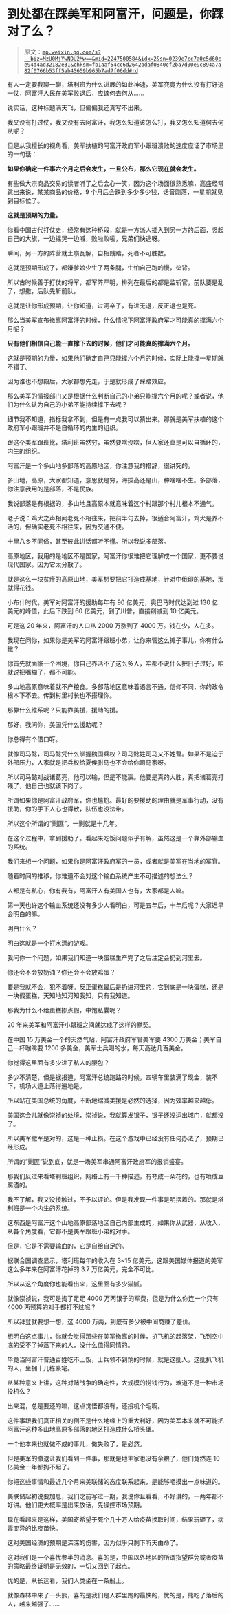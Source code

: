# 到处都在踩美军和阿富汗，问题是，你踩对了么？

> 原文：[`mp.weixin.qq.com/s?__biz=MzU0MjYwNDU2Mw==&mid=2247500584&idx=2&sn=0239e7cc7a0c5d60ce94d4ad32182e31&chksm=fb1aaf54cc6d2642bdaf0840cf2ba7d00e9c894a7a82f0766b53ff5ab45659b965b7ad7f06dd#rd`](http://mp.weixin.qq.com/s?__biz=MzU0MjYwNDU2Mw==&mid=2247500584&idx=2&sn=0239e7cc7a0c5d60ce94d4ad32182e31&chksm=fb1aaf54cc6d2642bdaf0840cf2ba7d00e9c894a7a82f0766b53ff5ab45659b965b7ad7f06dd#rd)

有人一定要我聊一聊，塔利班为什么进展的如此神速，美军究竟为什么没有打好这一仗，阿富汗人民在美军败退后，应该何去何从......

说实话，这种标题满天飞，但偏偏我还真写不出来。

我又没有打过仗，我又没有去阿富汗，我怎么知道该怎么打，我又怎么知道何去何从呢？

但是从我擅长的视角看，美军扶植的阿富汗政府军小跟班溃败的速度应证了市场里的一句话：

**如果你确定一件事六个月之后会发生，一旦公布，那么它现在就会发生。**

有些做大宗商品交易的读者听了之后会心一笑，因为这个场面很熟悉嘛，高盛经常跳出来说，某某商品的价格，9 个月后会跌到多少多少钱，话音刚落，一星期就见到目标位了。

**这就是预期的力量。** 

你看中国古代打仗史，经常有这种桥段，就是一方派人插入到另一方的后面，竖起自己的大旗，一边摇晃一边喊，败啦败啦，兄弟们快逃呀。

瞬间，另一方的阵营就土崩瓦解，自相践踏，死者不可胜数。

这就是预期形成了，都嫌爹娘少生了两条腿，生怕自己跑的慢，垫背。

所以古时候善于打仗的将军，都军阵严明，排列在最后的都是监斩官，前队要是乱了，想撤，后队先斩前队。

这就是让你形成预期，让你知道，过河卒子，有进无退，反正退也是死。

那么当美军宣布撤离阿富汗的时候，什么情况下阿富汗政府军才可能真的撑满六个月呢？

**只有他们相信自己能一直撑下去的时候，他们才可能真的撑满六个月。**

这就是预期的力量，如果他们确定自己只能撑六个月的时候，实际上能撑一星期就不错了。

因为谁也不想殿后，大家都想先走，于是就形成了踩踏效应。

那么美军的情报部门又是根据什么判断自己的小弟只能撑六个月的呢？或者说，他们为什么认为自己的小弟不能持续撑下去呢？

细节我不知道，指标我拿不到，但是有一点我可以猜出来。那就是美军扶植的这个政府军小跟班并不是自循环的内生的组织。

跟这个美军跟班比，塔利班虽然穷，虽然要啥没啥，但人家还真是可以自循环的，内生的组织。

阿富汗是一个多山地多部落的高原地区，你注意我的措辞，很讲究的。

多山地，高原，大家都知道，意思就是穷，海拔高还是山，种啥啥不生。多部落，你注意我用的是部落，不是民族。

我说部落是有根据的，多山地且高原本就意味着这个村跟那个村儿根本不通气。

老子说：鸡犬之声相闻老死不相往来，把前半句去掉，很适合阿富汗，鸡犬是养不活的，但确实老死不相往来，因为交通不便。

十里八乡不同俗，甚至彼此讲话都听不懂。所以我说多部落。

高原地区，我用的是地区不是国家，阿富汗你很难把它理解成一个国家，更不要说现代国家。因为它太分散了。

就是这么一块贫瘠的高原山地，美军想要把它打造成基地，针对中俄印的基地，那就得花钱。

小布什时代，美军对阿富汗的援助每年有 90 亿美元，奥巴马时代达到过 130 亿美元的峰值，此后下跌到 60 亿美元，到了川普，直接削减到 10 亿美元。

可是这 20 年来，阿富汗的人口从 2000 万涨到了 4000 万。钱在少，人在多。

我现在问你，如果你是美军的阿富汗跟班小弟，让你来管这么摊子事儿，你有什么辙？

你首先就面临一个困境，你自己养活不了这么多人，咱都不说什么把日子过好，咱就说把嘴糊了，都不可能。

多山地高原意味着就不产粮食。多部落地区意味着语言不通，信仰不同，你的政令根本下不去。传到村里村长也不搭理你。

那靠什么维系呢？只能靠美援，援助的援。

那好，我问你，美国凭什么援助呢？

你总得有个借口呀。

就像司马懿，司马懿凭什么掌握魏国兵权？司马懿姓司马又不姓曹。如果不是迫于外部压力，人家就是把兵权给夏侯驸马也不会给你司马家呀。

所以司马懿对战诸葛亮，他可以输，但是不能赢。他要是真的大胜，真把诸葛亮打残了，他自己也就该下岗了。

所谓如果你是阿富汗政府军，你也尴尬。最好的要援助的理由就是军事行动，没有援助，你的手下人心也得散，队伍也没法带。

所以这个所谓的“剿匪”，一剿就是十几年。

在这个过程中，拿到援助了。看起来吃饭问题似乎有解，虽然这是一个靠外部输血的系统。

我们来想一个问题，如果你是阿富汗政府军的一员，或者就是美军在当地的军官。

随着时间的推移，你难道不会对这个输血系统产生不可描述的想法么？

人都是有私心，你有我有，阿富汗人有美国人也有，大家都是人嘛。

第一天也许这个输血系统还没有多少人看明白，可是五年后，十年后呢？大家迟早会明白的嘛。

明白什么？

明白这就是一个打水漂的游戏。

我问你一个问题，如果我们知道一块蛋糕生产完了之后注定会扔到河里去。

你还会不会放奶油？你还会不会放鸡蛋？

要是我就不会，犯不着呀。反正蛋糕最后是扔进河里的，它到底是一块蛋糕，还是一块假蛋糕，天知地知河知我知，只有我知道。

那我为什么不给蛋糕掺点假，中饱私囊呢？

20 年来美军和阿富汗小跟班之间就达成了这样的默契。

在中国 15 万美金一个的天然气站，阿富汗政府军管美军要 4300 万美金；美军自己一杯咖啡要 1200 多美金，美军士兵喝的水，每天高达几百美金。

你觉得这里面有多少进了私人的腰包？

多少不清楚，但是据报道，阿富汗总统跑路的时候，四辆车里装满了现金，装不下，机场大道上落得遍地是。

所以站在美国总统的角度，不断地缩减美援是必然的选择，因为效率越来越低。

美国这会儿就像崇祯的处境，崇祯说，我就算发银子，银子还没运出城门，就都没了。

所以美军撤军是对的，这是一种止损。在这个游戏中已经没有任何办法了，预期已经形成。

所谓的“剿匪”说到底，就是一场美军串通阿富汗政府军的报销盛宴。

那我们反过来看塔利班组织，网络上有一千种描述，有夸成一朵花的，也有喷成豆腐渣的。

我不了解，我又没接触过，不予以评论。但是我发现一件事是明摆着的。那就是塔利班是一个内生的系统。

这东西是阿富汗这个山地高原部落地区自己内部生成的，如果你从武器，从收入，从各个角度看，它都不是美军跟班小弟的对手。

但是，它是不需要输血的，它是自给自足的。

据联合国调查显示，塔利班每年的收入在 3~15 亿美元，这跟美国媒体报道的美军这么多年来在阿富汗花掉的 3.7 万亿美元，完全不可比。

所以从这个角度你也能看出来，这里面有多少猫腻。

就像崇祯说，我可是掏了足足 4000 万两银子的军费，但是为什么你连一个只有 4000 两预算的对手都打不过呢？

所以拜登就要想一想，这 4000 万两，到底有多少被中间商赚了差价。

想明白这点事儿，你就会觉得那些在美军撤离的时候，扒飞机的起落架，飞到空中冻的受不了掉落下来的人，没什么值得同情的。

毕竟当阿富汗普通百姓吃不上饭，士兵领不到饷的时候，就是这批人，这批扒飞机的人，坐拥十几栋豪宅。

从某种意义上讲，这种对赌战争的确定性，大规模的捞钱行为，难道不是一种市场投机么？

出来混，总是要还的嘛，这点觉悟都没有，还投机个毛啊。

这件事跟我们真正相关的倒不是什么地缘上的重大利好，因为美军本来就不可能把阿富汗这种多山地高原多部落的地区打造成什么桥头堡。

一个他本来也就做不成的事儿，做失败了，是必然。

但是美军的撤退让我们看到一件事，那就是地主家也没有余粮了，他们竟然连 10 亿美金一年都掏不起了。

你把这些事情和最近几个月来美联储的态度联系起来，是能够咂摸出一点味道的。

美联储起初说要加息，我们之前写过一期，我说你且看看，不好讲的，一两年都不好讲。他们更大概率是出来放话，先操控市场预期。

现在看起来是这样，美国寄希望于死个几十万人给疫苗换取时间，结果玩砸了，病毒变异的比疫苗快。

这对美国经济的预期是深深的伤害，因为似乎只剩下听天由命了。

这对我们是一个喜忧参半的消息。喜的是，中国以外地区的所谓指望群免或者疫苗的策略最终证明是无效的，一切又回到了起点。

忧的是，从长远看，我们人类坐在一条船上。

就像森林中来了一头熊，喜的是我们是人群里跑的最快的，忧的是，熊吃了落后的人，越来越强了......